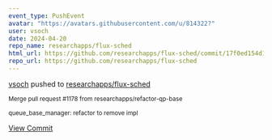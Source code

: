 ```yaml
---
event_type: PushEvent
avatar: "https://avatars.githubusercontent.com/u/814322?"
user: vsoch
date: 2024-04-20
repo_name: researchapps/flux-sched
html_url: https://github.com/researchapps/flux-sched/commit/17f0ed154d1acb2ac81e758d990b734f55d524e2
repo_url: https://github.com/researchapps/flux-sched
---
```


<a href='https://github.com/vsoch' target='_blank'>vsoch</a> pushed to <a href='https://github.com/researchapps/flux-sched' target='_blank'>researchapps/flux-sched</a>

<small>Merge pull request #1178 from researchapps/refactor-qp-base

queue_base_manager: refactor to remove impl</small>

<a href='https://github.com/researchapps/flux-sched/commit/17f0ed154d1acb2ac81e758d990b734f55d524e2' target='_blank'>View Commit</a>